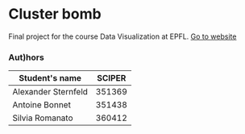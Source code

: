 # Cluster bomb
Final project for the course Data Visualization at EPFL. [Go to website](https://com-480-data-visualization.github.io/project-2023-yeravizard/)
### Aut)hors

| Student's name | SCIPER |
| -------------- | ------ |
| Alexander Sternfeld | 351369 |
| Antoine Bonnet | 351438 |
| Silvia Romanato | 360412 |




